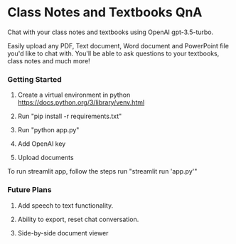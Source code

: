 # Class Notes and Textbooks QnA

Chat with your class notes and textbooks using OpenAI gpt-3.5-turbo.

Easily upload any PDF, Text document, Word document and PowerPoint file you'd like to chat with. You'll be able to ask questions to your textbooks, class notes and much more!

### Getting Started

1. Create a virtual environment in python https://docs.python.org/3/library/venv.html

2. Run "pip install -r requirements.txt"

3. Run "python app.py"

4. Add OpenAI key

5. Upload documents

To run streamlit app, follow the steps run "streamlit run 'app.py'"

### Future Plans

1. Add speech to text functionality.

2. Ability to export, reset chat conversation.

3. Side-by-side document viewer
